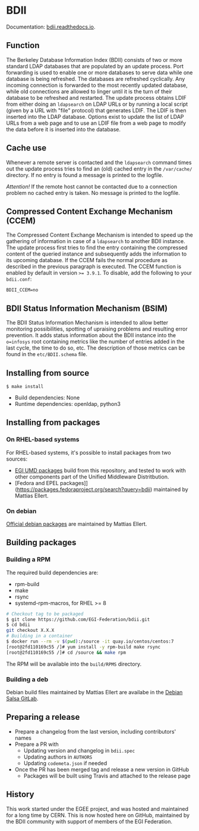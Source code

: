 # BDII

Documentation: [bdii.readthedocs.io](http://bdii.readthedocs.io).

## Function

The Berkeley Database Information Index (BDII) consists of two or more standard
LDAP databases that are populated by an update process. Port forwarding is used
to enable one or more databases to serve data while one database is being
refreshed. The databases are refreshed cyclically. Any incoming connection is
forwarded to the most recently updated database, while old connections are
allowed to linger until it is the turn of their database to be refreshed and
restarted. The update process obtains LDIF from either doing an `ldapsearch` on
LDAP URLs or by running a local script (given by a URL with "file" protocol)
that generates LDIF. The LDIF is then inserted into the LDAP database. Options
exist to update the list of LDAP URLs from a web page and to use an LDIF file
from a web page to modify the data before it is inserted into the database.

## Cache use

Whenever a remote server is contacted and the `ldapsearch` command times out the
update process tries to find an (old) cached entry in the `/var/cache/`
directory. If no entry is found a message is printed to the logfile.

_Attention!_ If the remote host cannot be contacted due to a connection problem
no cached entry is taken. No message is printed to the logfile.

## Compressed Content Exchange Mechanism (CCEM)

The Compressed Content Exchange Mechanism is intended to speed up the gathering
of information in case of a `ldapsearch` to another BDII instance. The update
process first tries to find the entry containing the compressed content of the
queried instance and subsequently adds the information to its upcoming database.
If the CCEM fails the normal procedure as described in the previous paragraph is
executed. The CCEM function is enabled by default in version `>= 3.9.1`. To
disable, add the following to your `bdii.conf`:

```shell
BDII_CCEM=no
```

## BDII Status Information Mechanism (BSIM)

The BDII Status Information Mechanism is intended to allow better monitoring
possibilities, spotting of upraising problems and resulting error prevention.
It adds status information about the BDII instance into the `o=infosys` root
containing metrics like the number of entries added in the last cycle, the time
to do so, etc. The description of those metrics can be found in the
`etc/BDII.schema` file.

## Installing from source

```shell
$ make install
```

- Build dependencies: None
- Runtime dependencies: openldap, python3

## Installing from packages

### On RHEL-based systems

For RHEL-based systems, it's possible to install packages from two sources:

- [EGI UMD packages](https://go.egi.eu/umd) build from this repository, and
  tested to work with other components part of the Unified Middleware
  Distritbution.
- [Fedora and EPEL packages]](https://packages.fedoraproject.org/search?query=bdii)
  maintained by Mattias Ellert.

### On debian

[Official debian packages](https://packages.debian.org/search?keywords=bdii)
are maintained by Mattias Ellert.

## Building packages

### Building a RPM

The required build dependencies are:

- rpm-build
- make
- rsync
- systemd-rpm-macros, for RHEL >= 8

```sh
# Checkout tag to be packaged
$ git clone https://github.com/EGI-Federation/bdii.git
$ cd bdii
git checkout X.X.X
# Building in a container
$ docker run --rm -v $(pwd):/source -it quay.io/centos/centos:7
[root@2fd110169c55 /]# yum install -y rpm-build make rsync
[root@2fd110169c55 /]# cd /source && make rpm
```

The RPM will be available into the `build/RPMS` directory.

### Building a deb

Debian build files maintained by Mattias Ellert are availabe in the
[Debian Salsa GitLab](https://salsa.debian.org/ellert/bdii/).

## Preparing a release

- Prepare a changelog from the last version, including contributors' names
- Prepare a PR with
  - Updating version and changelog in `bdii.spec`
  - Updating authors in `AUTHORS`
  - Updating `codemeta.json` if needed
- Once the PR has been merged tag and release a new version in GitHub
  - Packages will be built using Travis and attached to the release page

## History

This work started under the EGEE project, and was hosted and maintained for a
long time by CERN. This is now hosted here on GitHub, maintained by the BDII
community with support of members of the EGI Federation.
